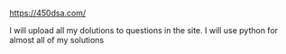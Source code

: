 https://450dsa.com/

I will upload all my dolutions to questions in the site.
I will use python for almost all of my solutions
